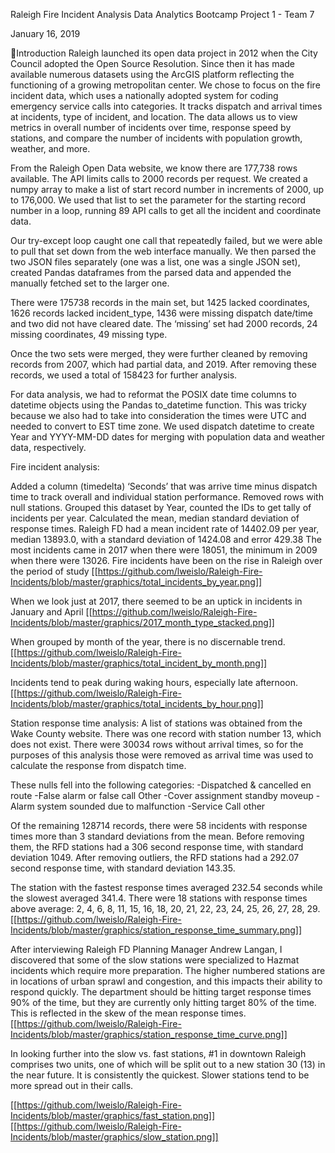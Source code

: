 Raleigh Fire Incident Analysis
Data Analytics Bootcamp Project 1 - Team 7

January 16, 2019


Introduction
Raleigh launched its open data project in 2012 when the City Council adopted the Open Source Resolution. Since then it has made available numerous datasets using the ArcGIS platform reflecting the functioning of a growing metropolitan center. We chose to focus on the fire incident data, which uses a nationally adopted system for coding emergency service calls into categories. It tracks dispatch and arrival times at incidents, type of incident, and location. The data allows us to view metrics in overall number of incidents over time, response speed by stations, and compare the number of incidents with population growth, weather, and more.

From the Raleigh Open Data website, we know there are 177,738 rows available. The API limits calls to 2000 records per request. We created a numpy array to make a list of start record number in increments of 2000, up to 176,000. We used that list to set the parameter for the starting record number in a loop, running 89 API calls to get all the incident and coordinate data.

Our try-except loop caught one call that repeatedly failed, but we were able to pull that set down from the web interface manually. We then parsed the two JSON files separately (one was a list, one was a single JSON set), created Pandas dataframes from the parsed data and appended the manually fetched set to the larger one.

There were 175738 records in the main set, but 1425 lacked coordinates, 1626 records lacked incident_type, 1436 were missing dispatch date/time and two did not have cleared date. The ‘missing’ set had 2000 records, 24 missing coordinates, 49 missing type.

Once the two sets were merged, they were further cleaned by removing records from 2007, which had partial data, and 2019. After removing these records, we used a total of 158423 for further analysis.

For data analysis, we had to reformat the POSIX date time columns to datetime objects using the Pandas to_datetime function. This was tricky because we also had to take into consideration the times were UTC and needed to convert to EST time zone. We used dispatch datetime to create Year and YYYY-MM-DD dates for merging with population data and weather data, respectively.

Fire incident analysis:

Added a column (timedelta) ‘Seconds’ that was arrive time minus dispatch time to track overall and individual station performance.
Removed rows with null stations.
Grouped this dataset by Year, counted the IDs to get tally of incidents per year.
Calculated the mean, median standard deviation of response times. 
Raleigh FD had a mean incident rate of 14402.09 per year, median 13893.0, with a standard deviation of 1424.08 and error 429.38
The most incidents came in 2017 when there were 18051, the minimum in 2009 when there were 13026.
Fire incidents have been on the rise in Raleigh over the period of study
[[https://github.com/lweislo/Raleigh-Fire-Incidents/blob/master/graphics/total_incidents_by_year.png]]

When we look just at 2017, there seemed to be an uptick in incidents in January and April
[[https://github.com/lweislo/Raleigh-Fire-Incidents/blob/master/graphics/2017_month_type_stacked.png]]

When grouped by month of the year, there is no discernable trend.
[[https://github.com/lweislo/Raleigh-Fire-Incidents/blob/master/graphics/total_incident_by_month.png]]

Incidents tend to peak during waking hours, especially late afternoon.
[[https://github.com/lweislo/Raleigh-Fire-Incidents/blob/master/graphics/total_incidents_by_hour.png]]


Station response time analysis:
A list of stations was obtained from the Wake County website.
There was one record with station number 13, which does not exist.
There were 30034 rows without arrival times, so for the purposes of this analysis those were removed as arrival time was used to calculate the response from dispatch time.

These nulls fell into the following categories:
  -Dispatched & cancelled en route
  -False alarm or false call Other
  -Cover assignment standby moveup
  -Alarm system sounded due to malfunction
  -Service Call other

Of the remaining 128714 records, there were 58 incidents with response times more than 3 standard deviations from the mean. 
Before removing them, the RFD stations had a 306 second response time, with standard deviation 1049.
After removing outliers, the RFD stations had a 292.07 second response time, with standard deviation 143.35.

The station with the fastest response times averaged 232.54 seconds while the slowest averaged 341.4.
There were 18 stations with response times above average: 2, 4, 6, 8, 11, 15, 16, 18, 20, 21, 22, 23, 24, 25, 26, 27, 28, 29.
[[https://github.com/lweislo/Raleigh-Fire-Incidents/blob/master/graphics/station_response_time_summary.png]]

After interviewing Raleigh FD Planning Manager Andrew Langan, I discovered that some of the slow stations were specialized to Hazmat incidents which require more preparation. The higher numbered stations are in locations of urban sprawl and congestion, and this impacts their ability to respond quickly. The department should be hitting target response times 90% of the time, but they are currently only hitting target 80% of the time. This is reflected in the skew of the mean response times.
[[https://github.com/lweislo/Raleigh-Fire-Incidents/blob/master/graphics/station_response_time_curve.png]]

In looking further into the slow vs. fast stations, #1 in downtown Raleigh comprises two units, one of which will be split out to a new station 30 (13) in the near future. It is consistently the quickest. Slower stations tend to be more spread out in their calls.

[[https://github.com/lweislo/Raleigh-Fire-Incidents/blob/master/graphics/fast_station.png]]
[[https://github.com/lweislo/Raleigh-Fire-Incidents/blob/master/graphics/slow_station.png]]
